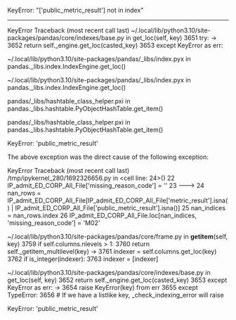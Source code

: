 KeyError: "['public_metric_result'] not in index"

---------------------------------------------------------------------------
KeyError                                  Traceback (most recent call last)
~/.local/lib/python3.10/site-packages/pandas/core/indexes/base.py in get_loc(self, key)
   3651         try:
-> 3652             return self._engine.get_loc(casted_key)
   3653         except KeyError as err:

~/.local/lib/python3.10/site-packages/pandas/_libs/index.pyx in pandas._libs.index.IndexEngine.get_loc()

~/.local/lib/python3.10/site-packages/pandas/_libs/index.pyx in pandas._libs.index.IndexEngine.get_loc()

pandas/_libs/hashtable_class_helper.pxi in pandas._libs.hashtable.PyObjectHashTable.get_item()

pandas/_libs/hashtable_class_helper.pxi in pandas._libs.hashtable.PyObjectHashTable.get_item()

KeyError: 'public_metric_result'

The above exception was the direct cause of the following exception:

KeyError                                  Traceback (most recent call last)
/tmp/ipykernel_280/1692326656.py in <cell line: 24>()
     22 IP_admit_ED_CORP_All_File['missing_reason_code'] = ''
     23 
---> 24 nan_rows = IP_admit_ED_CORP_All_File[IP_admit_ED_CORP_All_File['metric_result'].isna() | IP_admit_ED_CORP_All_File['public_metric_result'].isna()]
     25 nan_indices = nan_rows.index
     26 IP_admit_ED_CORP_All_File.loc[nan_indices, 'missing_reason_code'] = 'M02'

~/.local/lib/python3.10/site-packages/pandas/core/frame.py in __getitem__(self, key)
   3759             if self.columns.nlevels > 1:
   3760                 return self._getitem_multilevel(key)
-> 3761             indexer = self.columns.get_loc(key)
   3762             if is_integer(indexer):
   3763                 indexer = [indexer]

~/.local/lib/python3.10/site-packages/pandas/core/indexes/base.py in get_loc(self, key)
   3652             return self._engine.get_loc(casted_key)
   3653         except KeyError as err:
-> 3654             raise KeyError(key) from err
   3655         except TypeError:
   3656             # If we have a listlike key, _check_indexing_error will raise

KeyError: 'public_metric_result'
